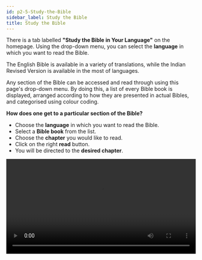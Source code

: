```yaml
---
id: p2-5-Study-the-Bible
sidebar_label: Study the Bible
title: Study the Bible
---
```

There is a tab labelled **"Study the Bible in Your Language"** on the homepage. Using the drop-down menu, you can select the **language** in which you want to read the Bible. 

The English Bible is available in a variety of translations, while the Indian Revised Version is available in the most of languages.

Any section of the Bible can be accessed and read through using this page's drop-down menu. By doing this, a list of every Bible book is displayed, arranged according to how they are presented in actual Bibles, and categorised using colour coding.

**How does one get to a particular section of the Bible?**
- Choose the **language** in which you want to read the Bible.
- Select a **Bible book** from the list.
- Choose the **chapter** you would like to read.
- Click on the right **read** button.
- You will be directed to the **desired chapter**. 

<video controls src="/Home Page/Study the Bible.mov" width="100%" type="video/mov"/>



